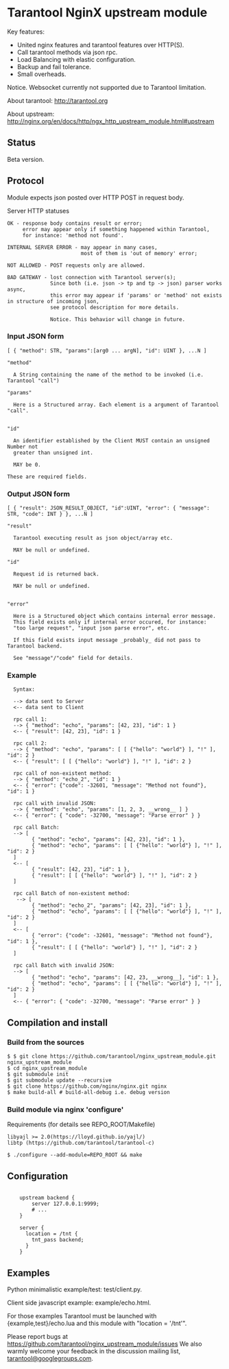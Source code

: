# Tarantool NginX upstream module

  Key features:
  
  * United nginx features and tarantool features over HTTP(S).
  * Call tarantool methods via json rpc.
  * Load Balancing with elastic configuration.
  * Backup and fail tolerance.
  * Small overheads.
  
  Notice. Websocket currently not supported due to Tarantool limitation.

  About tarantool: http://tarantool.org
  
  About upstream: http://nginx.org/en/docs/http/ngx_http_upstream_module.html#upstream

## Status

Beta version.

## Protocol

  Module expects json posted over HTTP POST in request body.
  
  Server HTTP statuses
  
    OK - response body contains result or error;
         error may appear only if something happened within Tarantool,
         for instance: 'method not found'.
    
    INTERNAL SERVER ERROR - may appear in many cases,
                            most of them is 'out of memory' error;
    
    NOT ALLOWED - POST requests only are allowed.
    
    BAD GATEWAY - lost connection with Tarantool server(s);
                  Since both (i.e. json -> tp and tp -> json) parser works async,
                  this error may appear if 'params' or 'method' not exists in structure of incoming json,
                  see protocol description for more details.
                  
                  Notice. This behavior will change in future.

### Input JSON form

    [ { "method": STR, "params":[arg0 ... argN], "id": UINT }, ...N ]

    "method"

      A String containing the name of the method to be invoked (i.e. Tarantool "call")

    "params"

      Here is a Structured array. Each element is a argument of Tarantool "call".
      

    "id"
    
      An identifier established by the Client MUST contain an unsigned Number not
      greater than unsigned int.
      
      MAY be 0.

    These are required fields.

### Output JSON form

    [ { "result": JSON_RESULT_OBJECT, "id":UINT, "error": { "message": STR, "code": INT } }, ...N ]

    "result"

      Tarantool executing result as json object/array etc.
      
      MAY be null or undefined.

    "id"

      Request id is returned back.
      
      MAY be null or undefined.


    "error"

      Here is a Structured object which contains internal error message.
      This field exists only if internal error occured, for instance:
      "too large request", "input json parse error", etc.

      If this field exists input message _probably_ did not pass to Tarantool backend.

      See "message"/"code" field for details.
      
      
### Example

      Syntax:
      
      --> data sent to Server
      <-- data sent to Client
      
      rpc call 1:
      --> { "method": "echo", "params": [42, 23], "id": 1 }
      <-- { "result": [42, 23], "id": 1 }
      
      rpc call 2: 
      --> { "method": "echo", "params": [ [ {"hello": "world"} ], "!" ], "id": 2 }
      <-- { "result": [ [ {"hello": "world"} ], "!" ], "id": 2 }
      
      rpc call of non-existent method:
      --> { "method": "echo_2", "id": 1 } 
      <-- { "error": {"code": -32601, "message": "Method not found"}, "id": 1 }
      
      rpc call with invalid JSON:
      --> { "method": "echo", "params": [1, 2, 3, __wrong__ ] }
      <-- { "error": { "code": -32700, "message": "Parse error" } }
      
      rpc call Batch:
      --> [
            { "method": "echo", "params": [42, 23], "id": 1 },
            { "method": "echo", "params": [ [ {"hello": "world"} ], "!" ], "id": 2 }
      ]
      <-- [
            { "result": [42, 23], "id": 1 },
            { "result": [ [ {"hello": "world"} ], "!" ], "id": 2 }
      ]
      
      rpc call Batch of non-existent method:
       --> [
            { "method": "echo_2", "params": [42, 23], "id": 1 },
            { "method": "echo", "params": [ [ {"hello": "world"} ], "!" ], "id": 2 }
      ]
      <-- [
            { "error": {"code": -32601, "message": "Method not found"}, "id": 1 },
            { "result": [ [ {"hello": "world"} ], "!" ], "id": 2 }
      ]
      
      rpc call Batch with invalid JSON:
      --> [
            { "method": "echo", "params": [42, 23, __wrong__], "id": 1 },
            { "method": "echo", "params": [ [ {"hello": "world"} ], "!" ], "id": 2 }
      ]
      <-- { "error": { "code": -32700, "message": "Parse error" } }

## Compilation and install

### Build from the sources

    $ $ git clone https://github.com/tarantool/nginx_upstream_module.git nginx_upstream_module
    $ cd nginx_upstream_module
    $ git submodule init
    $ git submodule update --recursive
    $ git clone https://github.com/nginx/nginx.git nginx
    $ make build-all # build-all-debug i.e. debug version

### Build module via nginx 'configure'

  Requirements (for details see REPO_ROOT/Makefile)

    libyajl >= 2.0(https://lloyd.github.io/yajl/)
    libtp (https://github.com/tarantool/tarantool-c)

    $ ./configure --add-module=REPO_ROOT && make

## Configuration

```nginx

    upstream backend {
        server 127.0.0.1:9999;
        # ...
    }

    server {
      location = /tnt {
        tnt_pass backend;
      }
    }

```

## Examples

  Python minimalistic example/test: test/client.py.
  
  Client side javascript example: example/echo.html.
  
  For those examples Tarantool must be launched with {example,test}/echo.lua and this module with "location = '/tnt'".




Please report bugs at https://github.com/tarantool/nginx_upstream_module/issues
We also warmly welcome your feedback in the discussion mailing list, tarantool@googlegroups.com.
